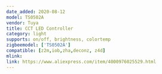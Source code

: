 ```yaml
---
date_added: 2020-08-12
model: TS0502A
vendor: Tuya
title: CCT LED Controller 
category: light
supports: on/off, brightness, colortemp
zigbeemodel: ['TS0502A']
compatible: [z2m,iob,zha,deconz, z4d]
mlink: 
link: https://www.aliexpress.com/item/4000976025529.html
---
```


